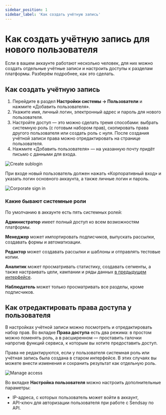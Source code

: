 ```yaml
---
sidebar_position: 1
sidebar_label: 'Как создать учётную запись'
---
```


# Как создать учётную запись для нового пользователя

Если в вашем аккаунте работают несколько человек, для них можно создать отдельные учётные записи и настроить доступы к разделам платформы. Разберём подробнее, как это сделать.

## Как создать учётную запись

1. Перейдите в раздел **Настройки системы → Пользователи** и нажмите «Добавить пользователя».
2. Укажите имя, личный логин, электронный адрес и пароль для нового пользователя.
3. Настройте доступ — это можно сделать тремя способами: выбрать системную роль (с готовым набором прав), скопировать права другого пользователя или создать роль с нуля. После создания учётной записи права можно отредактировать на странице пользователя.
4. Нажмите «Добавить пользователя» — на указанную почту придёт письмо с данными для входа.

![Create sublogin](/img/account-settings/how-to-create-sublogin/create-sublogin.png)

При входе новый пользователь должен нажать «Корпоративный вход» и указать логин основного аккаунта, а также личные логин и пароль.

![Corporate sign in](/img/account-settings/how-to-create-sublogin/corporate-signin.gif)

### Какие бывают системные роли

По умолчанию в аккаунте есть пять системных ролей:

**Администратор** имеет полный доступ ко всем возможностям платформы.

**Менеджер** может импортировать подписчиков, выпускать рассылки, создавать формы и автоматизации.

**Редактор** может создавать рассылки и шаблоны и отправлять тестовые копии.

**Аналитик** может просматривать статистику, создавать сегменты, а также настраивать цели, кампании и ряды данных [в предыдущем интерфейсе](https://sendsay.ru/account/#dashboard).

**Наблюдатель** может только просматривать все разделы, кроме подписчиков.

## Как отредактировать права доступа у пользователя

В настройках учётной записи можно посмотреть и отредактировать набор прав. Во вкладке **Права доступа** есть два режима: в простом можно поменять роль, а в расширенном — проставить галочки напротив функций сервиса, к которым вы хотите предоставить доступ.

Права не редактируются, если у пользователя системная роль или учётная запись была создана в старом интерфейсе. В этих случаях вы можете внести изменения и сохранить результат как отдельную роль.

![Manage access](/img/account-settings/how-to-create-sublogin/manage-access.gif)

Во вкладке **Настройка пользователя** можно настроить дополнительные параметры:

- IP-адреса, с которых пользователь может войти в аккаунт,
- API-ключ для авторизации пользователя при работе с Sendsay по API.
